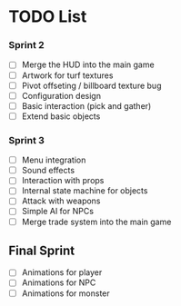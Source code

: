 # TODO List


### Sprint 2
- [ ] Merge the HUD into the main game
- [ ] Artwork for turf textures
- [ ] Pivot offseting / billboard texture bug
- [ ] Configuration design
- [ ] Basic interaction (pick and gather)
- [ ] Extend basic objects

### Sprint 3
- [ ] Menu integration
- [ ] Sound effects
- [ ] Interaction with props
- [ ] Internal state machine for objects
- [ ] Attack with weapons
- [ ] Simple AI for NPCs
- [ ] Merge trade system into the main game

## Final Sprint
- [ ] Animations for player
- [ ] Animations for NPC
- [ ] Animations for monster
